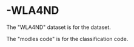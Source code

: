 # -WLA4ND

The "WLA4ND" dataset is for the  dataset.

The "modles code" is for the classification code.
